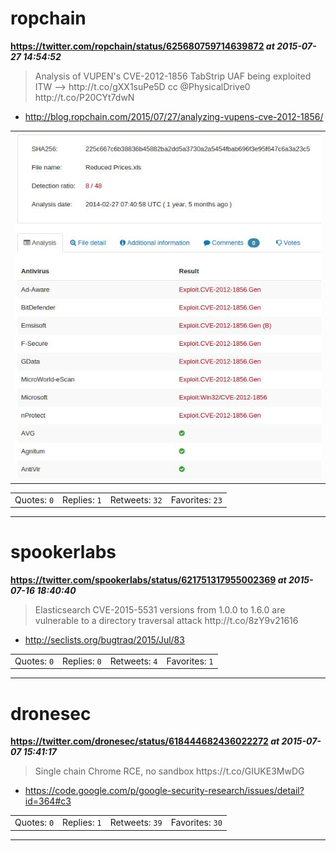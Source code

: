 # ropchain
**https://twitter.com/ropchain/status/625680759714639872 _at 2015-07-27 14:54:52_**
<blockquote>
Analysis of VUPEN's CVE-2012-1856 TabStrip UAF being exploited ITW --&gt; http://t.co/gXX1suPe5D  cc @PhysicalDrive0 http://t.co/P20CYt7dwN
</blockquote>

* http://blog.ropchain.com/2015/07/27/analyzing-vupens-cve-2012-1856/

<table><tr>
<td><img src="pictures/http+++pbs.twimg.com+media+CK7dVcwUkAE7hUH.jpg" alt="http://pbs.twimg.com/media/CK7dVcwUkAE7hUH.jpg"></td>
</table></tr>
<table><tr>
<td>Quotes: <code>0</code></td>
<td>Replies: <code>1</code></td>
<td>Retweets: <code>32</code></td>
<td>Favorites: <code>23</code></td>
</table></tr>

---

# spookerlabs
**https://twitter.com/spookerlabs/status/621751317955002369 _at 2015-07-16 18:40:40_**
<blockquote>
Elasticsearch CVE-2015-5531 versions from 1.0.0 to 1.6.0 are vulnerable to a directory traversal attack http://t.co/8zY9v21616
</blockquote>

* http://seclists.org/bugtraq/2015/Jul/83

<table><tr>
<td>Quotes: <code>0</code></td>
<td>Replies: <code>0</code></td>
<td>Retweets: <code>4</code></td>
<td>Favorites: <code>1</code></td>
</table></tr>

---

# dronesec
**https://twitter.com/dronesec/status/618444682436022272 _at 2015-07-07 15:41:17_**
<blockquote>
Single chain Chrome RCE, no sandbox https://t.co/GIUKE3MwDG
</blockquote>

* https://code.google.com/p/google-security-research/issues/detail?id=364#c3

<table><tr>
<td>Quotes: <code>0</code></td>
<td>Replies: <code>1</code></td>
<td>Retweets: <code>39</code></td>
<td>Favorites: <code>30</code></td>
</table></tr>

---

